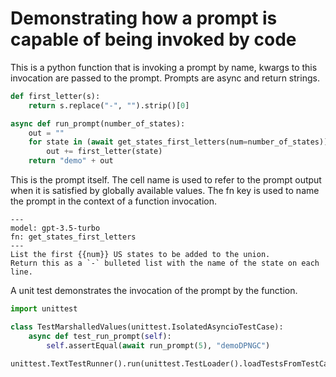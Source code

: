 # Demonstrating how a prompt is capable of being invoked by code

This is a python function that is invoking a prompt by name, kwargs to this
invocation are passed to the prompt. Prompts are async and return strings.
```python (run_prompt_cell)
def first_letter(s):
    return s.replace("-", "").strip()[0]

async def run_prompt(number_of_states):
    out = ""
    for state in (await get_states_first_letters(num=number_of_states)).split('\n'):
        out += first_letter(state)
    return "demo" + out
```

This is the prompt itself. The cell name is used to refer to the prompt output when it is satisfied
by globally available values. The fn key is used to name the prompt in the context of a function invocation.
```prompt (states)
---
model: gpt-3.5-turbo
fn: get_states_first_letters
---
List the first {{num}} US states to be added to the union.
Return this as a `-` bulleted list with the name of the state on each line.
```

A unit test demonstrates the invocation of the prompt by the function.
```python (entry)
import unittest

class TestMarshalledValues(unittest.IsolatedAsyncioTestCase):
    async def test_run_prompt(self):
        self.assertEqual(await run_prompt(5), "demoDPNGC")

unittest.TextTestRunner().run(unittest.TestLoader().loadTestsFromTestCase(TestMarshalledValues))
```
